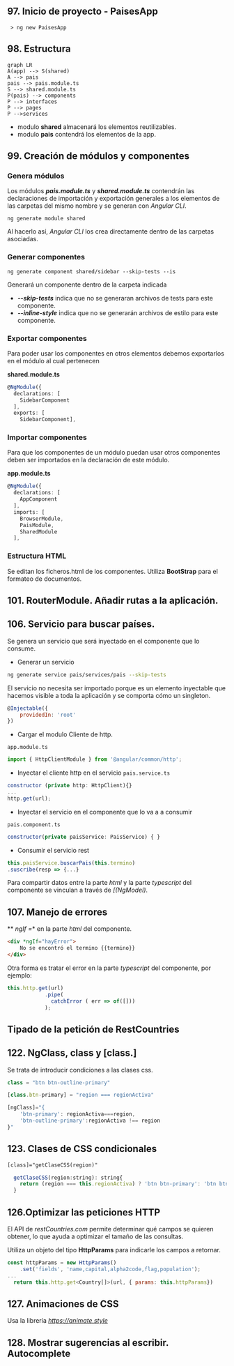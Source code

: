 ## 97. Inicio de proyecto - PaisesApp
	 > ng new PaisesApp
## 98. Estructura

```mermaid
graph LR
A(app) --> S(shared)
A --> pais
pais --> pais.module.ts
S --> shared.module.ts
P(pais) --> components
P --> interfaces
P --> pages
P -->services
```

+ modulo **shared** almacenará los elementos reutilizables.
+ modulo **pais** contendrá los elementos de la app.

## 99. Creación de módulos y componentes

### Genera módulos
Los módulos ***pais.module.ts*** y ***shared.module.ts*** contendrán las declaraciones de importación y exportación generales a los elementos de las carpetas del mismo nombre y se generan con *Angular CLI*.

	ng generate module shared
Al hacerlo así, *Angular CLI* los crea directamente dentro de las carpetas asociadas.

### Generar componentes

	ng generate component shared/sidebar --skip-tests --is
Generará un componente dentro de la carpeta indicada
 * ***--skip-tests*** indica que no se generaran archivos de tests para este componente.
 * ***--inline-style*** indica que no se generarán archivos de estilo para este componente.
	
### Exportar componentes
Para poder usar los componentes en otros elementos debemos exportarlos en el módulo al cual pertenecen

**shared.module.ts**
```typescript
@NgModule({
  declarations: [
    SidebarComponent
  ],
  exports: [
    SidebarComponent],
```

### Importar componentes
Para que los componentes de un módulo puedan usar otros componentes deben ser importados en la declaración de este módulo.

**app.module.ts**
```typescript
@NgModule({
  declarations: [
    AppComponent
  ],
  imports: [
    BrowserModule,
    PaisModule,
    SharedModule
  ],
```

### Estructura HTML
Se editan los ficheros.html de los componentes.
Utiliza **BootStrap** para el formateo de documentos.

## 101. RouterModule. Añadir rutas a la aplicación.


## 106. Servicio para buscar países.

Se genera un servicio que será inyectado en el componente que lo consume. 
+ Generar un servicio
```bash 
ng generate service pais/services/pais --skip-tests
```
El servicio no necesita ser importado porque es un elemento inyectable que hacemos visible a toda la aplicación  y se comporta cómo un singleton.
```javascript
@Injectable({
	providedIn: 'root'
})
```

* Cargar el modulo Cliente de http.

```app.module.ts```

```javascript
import { HttpClientModule } from '@angular/common/http';
```
- Inyectar el cliente http en el servicio
```pais.service.ts```
```javascript
constructor (private http: HttpClient){}
...
http.get(url);
```
- Inyectar el servicio en el componente que lo va a a consumir 

```pais.component.ts```
```javascript
constructor(private paisService: PaisService) { }
```
- Consumir el servicio rest
```javascript
this.paisService.buscarPais(this.termino)
.suscribe(resp => {...}
```

Para compartir datos entre la parte *html* y la parte *typescript* del componente se vinculan a través de *[(NgModel)*.

## 107. Manejo de errores
** *ngIf =<condicion>** en la parte *html* del componente.
```html
<div *ngIf="hayError">
	No se encontró el termino {{termino}}
</div>
```

Otra forma es tratar el error en la parte *typescript* del componente, por ejemplo:
```typescript
this.http.get(url)
            .pipe(
              catchError ( err => of([]))
            );
```

## Tipado de la petición de RestCountries


## 122. NgClass, class y [class.]
Se trata de introducir condiciones a las clases css.
```javascript
class = "btn btn-outline-primary"

[class.btn-primary] = "region === regionActiva"

[ngClass]="{
    'btn-primary': regionActiva===region,
    'btn-outline-primary':regionActiva !== region
}" 
```

## 123. Clases de CSS condicionales
```html
[class]="getClaseCSS(region)"
```

```javascript
  getClaseCSS(region:string): string{
    return (region === this.regionActiva) ? 'btn btn-primary': 'btn btn-outline-primary'
  }
```



## 126.Optimizar las peticiones HTTP
El API de *restCountries.com* permite determinar qué campos se quieren obtener, lo que ayuda a optimizar el tamaño de las consultas.

Utiliza un objeto del tipo **HttpParams** para indicarle los campos a retornar.
```javascript
const httpParams = new HttpParams()
    .set('fields', 'name,capital,alpha2code,flag,population');
...
  return this.http.get<Country[]>(url, { params: this.httpParams})
```

## 127. Animaciones de CSS
Usa la librería *https://animate.style*

## 128. Mostrar sugerencias al escribir. Autocomplete


